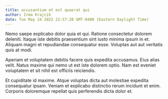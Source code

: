 ```yaml
---
title: accusantium et est quaerat qui
author: Irma Krajcik
date: Tue May 24 2022 22:57:20 GMT-0400 (Eastern Daylight Time)
---
```

Nemo saepe explicabo dolor quia et qui. Ratione consectetur dolorem deleniti. Itaque iste debitis praesentium sint iusto minima ipsum in et. Aliquam magni et repudiandae consequatur esse. Voluptas aut aut veritatis quis at modi.

 Aperiam et voluptatem debitis facere quis expedita accusamus. Eius alias velit. Natus maxime qui nemo ut est iste dolorem optio. Nam est eveniet voluptatem et sit nihil est officiis reiciendis.

 Et cupiditate id maxime. Atque voluptas dicta aut molestiae expedita consequatur ipsam. Veniam et explicabo distinctio rerum incidunt et enim. Corporis doloremque repellat quis perferendis dicta dolor et.